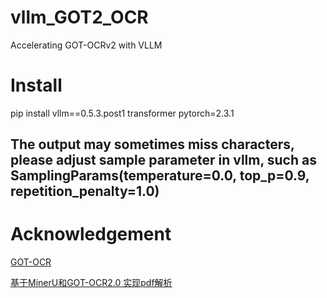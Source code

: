 # vllm_GOT2_OCR
Accelerating GOT-OCRv2 with VLLM
# Install
pip install vllm==0.5.3.post1 transformer  pytorch=2.3.1

## The output may sometimes miss characters, please adjust sample parameter in vllm, such as SamplingParams(temperature=0.0, top_p=0.9, repetition_penalty=1.0)

# Acknowledgement
 [GOT-OCR](https://github.com/Ucas-HaoranWei/GOT-OCR2.0)
 
 [基于MinerU和GOT-OCR2.0 实现pdf解析](https://github.com/liunian-Jay/MU-GOT)
 
 

